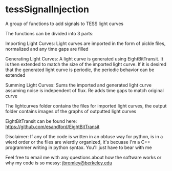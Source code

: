 # tessSignalInjection

A group of functions to add signals to TESS light curves

The functions can be divided into 3 parts:

Importing Light Curves: Light curves are imported in the form of pickle files, normalized and any time gaps are filled

Generating Light Curves: A light curve is generated using EightBitTransit. It is then extended to match the size of the imported light curve. If it is desired that the generated light curve is periodic, the periodic behavior can be extended

Summing Light Curves: Sums the imported and generated light curve assuming noise is independent of flux. Re adds time gaps to match original curve

The lightcurves folder contains the files for imported light curves, the output folder contains images of the graphs of outputted light curves

EightBitTransit can be found here: https://github.com/esandford/EightBitTransit

Disclaimer: If any of the code is written in an obtuse way for python, is in a wierd order or the files are wierdly organized, it's becuase I'm a C++ programmer writing in python syntax. You'll just have to bear with me

Feel free to email me with any questions about how the software works or why my code is so messy: jbromley@berkeley.edu
